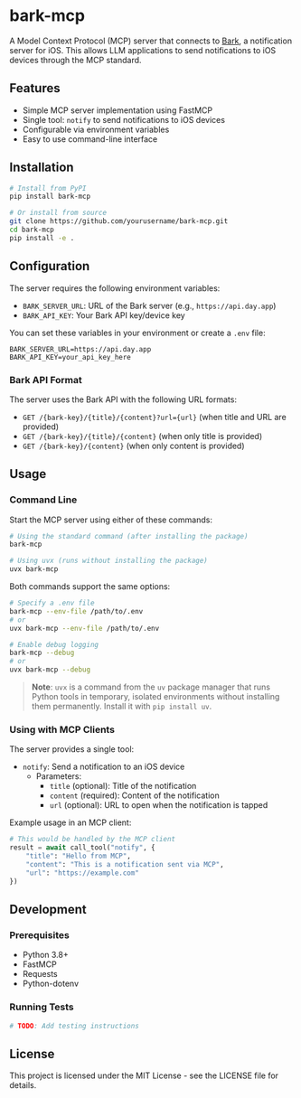 # bark-mcp

A Model Context Protocol (MCP) server that connects to [Bark](https://github.com/Finb/bark-server), a notification server for iOS. This allows LLM applications to send notifications to iOS devices through the MCP standard.

## Features

- Simple MCP server implementation using FastMCP
- Single tool: `notify` to send notifications to iOS devices
- Configurable via environment variables
- Easy to use command-line interface

## Installation

```bash
# Install from PyPI
pip install bark-mcp

# Or install from source
git clone https://github.com/yourusername/bark-mcp.git
cd bark-mcp
pip install -e .
```

## Configuration

The server requires the following environment variables:

- `BARK_SERVER_URL`: URL of the Bark server (e.g., `https://api.day.app`)
- `BARK_API_KEY`: Your Bark API key/device key

You can set these variables in your environment or create a `.env` file:

```
BARK_SERVER_URL=https://api.day.app
BARK_API_KEY=your_api_key_here
```

### Bark API Format

The server uses the Bark API with the following URL formats:

- `GET /{bark-key}/{title}/{content}?url={url}` (when title and URL are provided)
- `GET /{bark-key}/{title}/{content}` (when only title is provided)
- `GET /{bark-key}/{content}` (when only content is provided)

## Usage

### Command Line

Start the MCP server using either of these commands:

```bash
# Using the standard command (after installing the package)
bark-mcp

# Using uvx (runs without installing the package)
uvx bark-mcp
```

Both commands support the same options:

```bash
# Specify a .env file
bark-mcp --env-file /path/to/.env
# or
uvx bark-mcp --env-file /path/to/.env

# Enable debug logging
bark-mcp --debug
# or
uvx bark-mcp --debug
```

> **Note**: `uvx` is a command from the `uv` package manager that runs Python tools in temporary, isolated environments without installing them permanently. Install it with `pip install uv`.

### Using with MCP Clients

The server provides a single tool:

- `notify`: Send a notification to an iOS device
  - Parameters:
    - `title` (optional): Title of the notification
    - `content` (required): Content of the notification
    - `url` (optional): URL to open when the notification is tapped

Example usage in an MCP client:

```python
# This would be handled by the MCP client
result = await call_tool("notify", {
    "title": "Hello from MCP",
    "content": "This is a notification sent via MCP",
    "url": "https://example.com"
})
```

## Development

### Prerequisites

- Python 3.8+
- FastMCP
- Requests
- Python-dotenv

### Running Tests

```bash
# TODO: Add testing instructions
```

## License

This project is licensed under the MIT License - see the LICENSE file for details.
